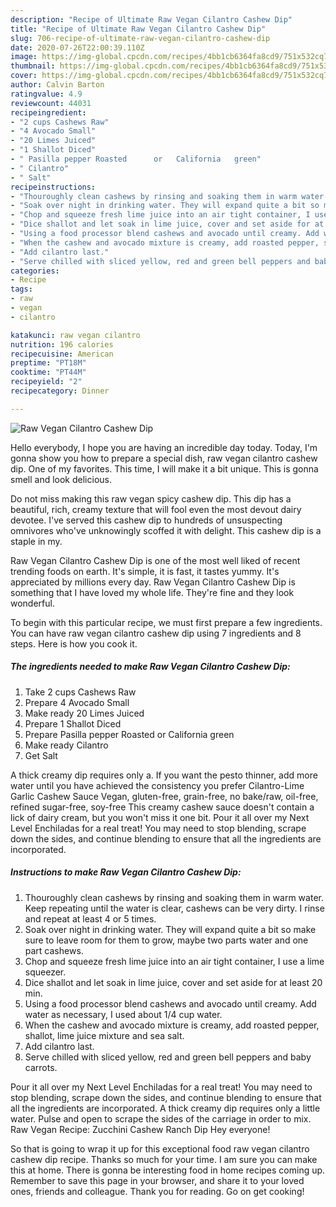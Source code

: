 ```yaml
---
description: "Recipe of Ultimate Raw Vegan Cilantro Cashew Dip"
title: "Recipe of Ultimate Raw Vegan Cilantro Cashew Dip"
slug: 706-recipe-of-ultimate-raw-vegan-cilantro-cashew-dip
date: 2020-07-26T22:00:39.110Z
image: https://img-global.cpcdn.com/recipes/4bb1cb6364fa8cd9/751x532cq70/raw-vegan-cilantro-cashew-dip-recipe-main-photo.jpg
thumbnail: https://img-global.cpcdn.com/recipes/4bb1cb6364fa8cd9/751x532cq70/raw-vegan-cilantro-cashew-dip-recipe-main-photo.jpg
cover: https://img-global.cpcdn.com/recipes/4bb1cb6364fa8cd9/751x532cq70/raw-vegan-cilantro-cashew-dip-recipe-main-photo.jpg
author: Calvin Barton
ratingvalue: 4.9
reviewcount: 44031
recipeingredient:
- "2 cups Cashews Raw"
- "4 Avocado Small"
- "20 Limes Juiced"
- "1 Shallot Diced"
- " Pasilla pepper Roasted      or   California   green"
- " Cilantro"
- " Salt"
recipeinstructions:
- "Thouroughly clean cashews by rinsing and soaking them in warm water. Keep repeating until the water is clear, cashews can be very dirty. I rinse and repeat at least 4 or 5 times."
- "Soak over night in drinking water. They will expand quite a bit so make sure to leave room for them to grow, maybe two parts water and one part cashews."
- "Chop and squeeze fresh lime juice into an air tight container, I use a lime squeezer."
- "Dice shallot and let soak in lime juice, cover and set aside for at least 20 min."
- "Using a food processor blend cashews and avocado until creamy. Add water as necessary, I used about 1/4 cup water."
- "When the cashew and avocado mixture is creamy, add roasted pepper, shallot, lime juice mixture and sea salt."
- "Add cilantro last."
- "Serve chilled with sliced yellow, red and green bell peppers and baby carrots."
categories:
- Recipe
tags:
- raw
- vegan
- cilantro

katakunci: raw vegan cilantro 
nutrition: 196 calories
recipecuisine: American
preptime: "PT18M"
cooktime: "PT44M"
recipeyield: "2"
recipecategory: Dinner

---
```



![Raw Vegan Cilantro Cashew Dip](https://img-global.cpcdn.com/recipes/4bb1cb6364fa8cd9/751x532cq70/raw-vegan-cilantro-cashew-dip-recipe-main-photo.jpg)

Hello everybody, I hope you are having an incredible day today. Today, I'm gonna show you how to prepare a special dish, raw vegan cilantro cashew dip. One of my favorites. This time, I will make it a bit unique. This is gonna smell and look delicious.

Do not miss making this raw vegan spicy cashew dip. This dip has a beautiful, rich, creamy texture that will fool even the most devout dairy devotee. I&#39;ve served this cashew dip to hundreds of unsuspecting omnivores who&#39;ve unknowingly scoffed it with delight. This cashew dip is a staple in my.

Raw Vegan Cilantro Cashew Dip is one of the most well liked of recent trending foods on earth. It's simple, it is fast, it tastes yummy. It's appreciated by millions every day. Raw Vegan Cilantro Cashew Dip is something that I have loved my whole life. They're fine and they look wonderful.


To begin with this particular recipe, we must first prepare a few ingredients. You can have raw vegan cilantro cashew dip using 7 ingredients and 8 steps. Here is how you cook it.

<!--inarticleads1-->

##### The ingredients needed to make Raw Vegan Cilantro Cashew Dip:

1. Take 2 cups Cashews Raw
1. Prepare 4 Avocado Small
1. Make ready 20 Limes Juiced
1. Prepare 1 Shallot Diced
1. Prepare  Pasilla pepper Roasted      or   California   green
1. Make ready  Cilantro
1. Get  Salt


A thick creamy dip requires only a. If you want the pesto thinner, add more water until you have achieved the consistency you prefer Cilantro-Lime Garlic Cashew Sauce Vegan, gluten-free, grain-free, no bake/raw, oil-free, refined sugar-free, soy-free This creamy cashew sauce doesn&#39;t contain a lick of dairy cream, but you won&#39;t miss it one bit. Pour it all over my Next Level Enchiladas for a real treat! You may need to stop blending, scrape down the sides, and continue blending to ensure that all the ingredients are incorporated. 

<!--inarticleads2-->

##### Instructions to make Raw Vegan Cilantro Cashew Dip:

1. Thouroughly clean cashews by rinsing and soaking them in warm water. Keep repeating until the water is clear, cashews can be very dirty. I rinse and repeat at least 4 or 5 times.
1. Soak over night in drinking water. They will expand quite a bit so make sure to leave room for them to grow, maybe two parts water and one part cashews.
1. Chop and squeeze fresh lime juice into an air tight container, I use a lime squeezer.
1. Dice shallot and let soak in lime juice, cover and set aside for at least 20 min.
1. Using a food processor blend cashews and avocado until creamy. Add water as necessary, I used about 1/4 cup water.
1. When the cashew and avocado mixture is creamy, add roasted pepper, shallot, lime juice mixture and sea salt.
1. Add cilantro last.
1. Serve chilled with sliced yellow, red and green bell peppers and baby carrots.


Pour it all over my Next Level Enchiladas for a real treat! You may need to stop blending, scrape down the sides, and continue blending to ensure that all the ingredients are incorporated. A thick creamy dip requires only a little water. Pulse and open to scrape the sides of the carriage in order to mix. Raw Vegan Recipe: Zucchini Cashew Ranch Dip Hey everyone! 

So that is going to wrap it up for this exceptional food raw vegan cilantro cashew dip recipe. Thanks so much for your time. I am sure you can make this at home. There is gonna be interesting food in home recipes coming up. Remember to save this page in your browser, and share it to your loved ones, friends and colleague. Thank you for reading. Go on get cooking!
